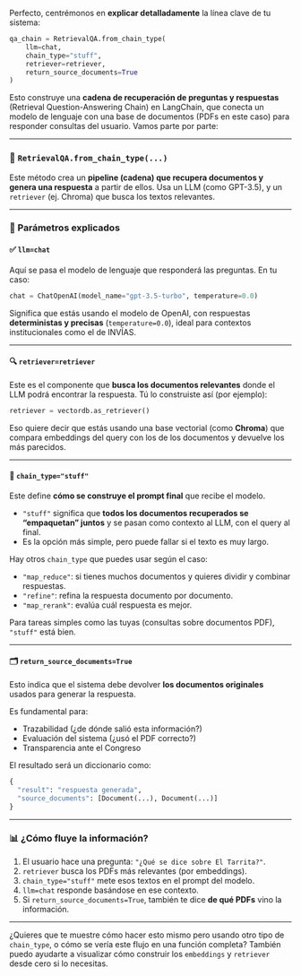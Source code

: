 Perfecto, centrémonos en **explicar detalladamente** la línea clave de tu sistema:

```python
qa_chain = RetrievalQA.from_chain_type(
    llm=chat,
    chain_type="stuff",
    retriever=retriever,
    return_source_documents=True
)
```

Esto construye una **cadena de recuperación de preguntas y respuestas** (Retrieval Question-Answering Chain) en LangChain, que conecta un modelo de lenguaje con una base de documentos (PDFs en este caso) para responder consultas del usuario. Vamos parte por parte:

---

### 🧱 `RetrievalQA.from_chain_type(...)`

Este método crea un **pipeline (cadena) que recupera documentos y genera una respuesta** a partir de ellos. Usa un LLM (como GPT-3.5), y un `retriever` (ej. Chroma) que busca los textos relevantes.

---

### 📌 Parámetros explicados

#### ✅ `llm=chat`

Aquí se pasa el modelo de lenguaje que responderá las preguntas. En tu caso:

```python
chat = ChatOpenAI(model_name="gpt-3.5-turbo", temperature=0.0)
```

Significa que estás usando el modelo de OpenAI, con respuestas **deterministas y precisas** (`temperature=0.0`), ideal para contextos institucionales como el de INVÍAS.

---

#### 🔍 `retriever=retriever`

Este es el componente que **busca los documentos relevantes** donde el LLM podrá encontrar la respuesta. Tú lo construiste así (por ejemplo):

```python
retriever = vectordb.as_retriever()
```

Eso quiere decir que estás usando una base vectorial (como **Chroma**) que compara embeddings del query con los de los documentos y devuelve los más parecidos.

---

#### 🔗 `chain_type="stuff"`

Este define **cómo se construye el prompt final** que recibe el modelo.

* `"stuff"` significa que **todos los documentos recuperados se “empaquetan” juntos** y se pasan como contexto al LLM, con el query al final.
* Es la opción más simple, pero puede fallar si el texto es muy largo.

Hay otros `chain_type` que puedes usar según el caso:

* `"map_reduce"`: si tienes muchos documentos y quieres dividir y combinar respuestas.
* `"refine"`: refina la respuesta documento por documento.
* `"map_rerank"`: evalúa cuál respuesta es mejor.

Para tareas simples como las tuyas (consultas sobre documentos PDF), `"stuff"` está bien.

---

#### 🗂️ `return_source_documents=True`

Esto indica que el sistema debe devolver **los documentos originales** usados para generar la respuesta.

Es fundamental para:

* Trazabilidad (¿de dónde salió esta información?)
* Evaluación del sistema (¿usó el PDF correcto?)
* Transparencia ante el Congreso

El resultado será un diccionario como:

```python
{
  "result": "respuesta generada",
  "source_documents": [Document(...), Document(...)]
}
```

---

### 📊 ¿Cómo fluye la información?

1. El usuario hace una pregunta: `"¿Qué se dice sobre El Tarrita?"`.
2. `retriever` busca los PDFs más relevantes (por embeddings).
3. `chain_type="stuff"` mete esos textos en el prompt del modelo.
4. `llm=chat` responde basándose en ese contexto.
5. Si `return_source_documents=True`, también te dice **de qué PDFs** vino la información.

---

¿Quieres que te muestre cómo hacer esto mismo pero usando otro tipo de `chain_type`, o cómo se vería este flujo en una función completa? También puedo ayudarte a visualizar cómo construir los `embeddings` y `retriever` desde cero si lo necesitas.
